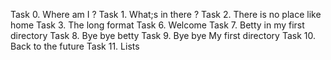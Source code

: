Task 0. Where am I ?
Task 1. What;s in there ?
Task 2. There is no place like home
Task 3. The long format
Task 6. Welcome
Task 7. Betty in my first directory
Task 8. Bye bye betty
Task 9. Bye bye My first directory
Task 10. Back to the future
Task 11. Lists
